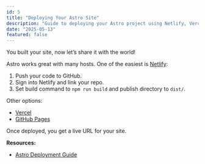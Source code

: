 ```yaml
---
id: 5
title: "Deploying Your Astro Site"
description: "Guide to deploying your Astro project using Netlify, Vercel, or GitHub Pages."
date: "2025-05-13"
featured: false
---
```


You built your site, now let’s share it with the world!

Astro works great with many hosts. One of the easiest is [Netlify](https://www.netlify.com/):

1. Push your code to GitHub.
2. Sign into Netlify and link your repo.
3. Set build command to `npm run build` and publish directory to `dist/`.

Other options:
- [Vercel](https://vercel.com/)
- [GitHub Pages](https://docs.astro.build/en/guides/deploy/github/)

Once deployed, you get a live URL for your site.

**Resources:**
- [Astro Deployment Guide](https://docs.astro.build/en/guides/deploy/)